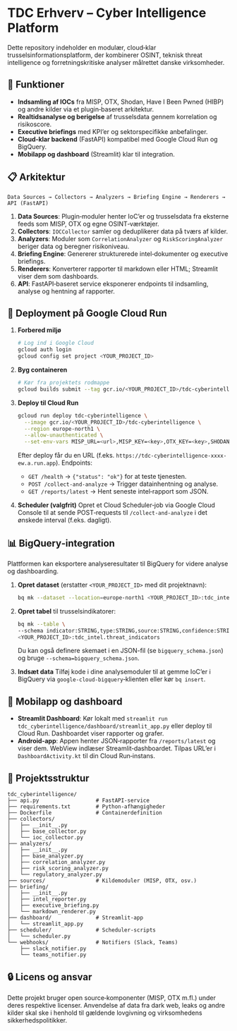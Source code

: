# TDC Erhverv – Cyber Intelligence Platform

Dette repository indeholder en modulær, cloud‑klar trusselsinformationsplatform, der kombinerer OSINT, teknisk threat intelligence og forretningskritiske analyser målrettet danske virksomheder.

## 🐍 Funktioner

- **Indsamling af IOCs** fra MISP, OTX, Shodan, Have I Been Pwned (HIBP) og andre kilder via et plugin‑baseret arkitektur.
- **Realtidsanalyse og berigelse** af trusselsdata gennem korrelation og risikoscore.
- **Executive briefings** med KPI’er og sektorspecifikke anbefalinger.
- **Cloud‑klar backend** (FastAPI) kompatibel med Google Cloud Run og BigQuery.
- **Mobilapp og dashboard** (Streamlit) klar til integration.

## 📋 Arkitektur

```
Data Sources → Collectors → Analyzers → Briefing Engine → Renderers → API (FastAPI)
```

1. **Data Sources**: Plugin‑moduler henter IoC’er og trusselsdata fra eksterne feeds som MISP, OTX og egne OSINT‑værktøjer.
2. **Collectors**: `IOCCollector` samler og deduplikerer data på tværs af kilder.
3. **Analyzers**: Moduler som `CorrelationAnalyzer` og `RiskScoringAnalyzer` beriger data og beregner risikoniveau.
4. **Briefing Engine**: Genererer strukturerede intel‑dokumenter og executive briefings.
5. **Renderers**: Konverterer rapporter til markdown eller HTML; Streamlit viser dem som dashboards.
6. **API**: FastAPI‑baseret service eksponerer endpoints til indsamling, analyse og hentning af rapporter.

## 🚀 Deployment på Google Cloud Run

1. **Forbered miljø**
   ```bash
   # Log ind i Google Cloud
   gcloud auth login
   gcloud config set project <YOUR_PROJECT_ID>
   ```
2. **Byg containeren**
   ```bash
   # Kør fra projektets rodmappe
   gcloud builds submit --tag gcr.io/<YOUR_PROJECT_ID>/tdc-cyberintelligence .
   ```
3. **Deploy til Cloud Run**
   ```bash
   gcloud run deploy tdc-cyberintelligence \
     --image gcr.io/<YOUR_PROJECT_ID>/tdc-cyberintelligence \
     --region europe-north1 \
     --allow-unauthenticated \
     --set-env-vars MISP_URL=<url>,MISP_KEY=<key>,OTX_KEY=<key>,SHODAN_KEY=<key>,HIBP_KEY=<key>
   ```
   Efter deploy får du en URL (f.eks. `https://tdc-cyberintelligence-xxxx-ew.a.run.app`). Endpoints:
   - `GET /health` → `{"status": "ok"}` for at teste tjenesten.
   - `POST /collect-and-analyze` → Trigger datainhentning og analyse.
   - `GET /reports/latest` → Hent seneste intel‑rapport som JSON.

4. **Scheduler (valgfrit)**
   Opret et Cloud Scheduler‑job via Google Cloud Console til at sende POST‑requests til `/collect-and-analyze` i det ønskede interval (f.eks. dagligt).

## 📊 BigQuery‑integration

Plattformen kan eksportere analyseresultater til BigQuery for videre analyse og dashboarding.

1. **Opret dataset** (erstatter `<YOUR_PROJECT_ID>` med dit projektnavn):
   ```bash
   bq mk --dataset --location=europe-north1 <YOUR_PROJECT_ID>:tdc_intel
   ```
2. **Opret tabel** til trusselsindikatorer:
   ```bash
   bq mk --table \
   --schema indicator:STRING,type:STRING,source:STRING,confidence:STRING,timestamp:TIMESTAMP \
   <YOUR_PROJECT_ID>:tdc_intel.threat_indicators
   ```
   Du kan også definere skemaet i en JSON-fil (se `bigquery_schema.json`) og bruge `--schema=bigquery_schema.json`.

3. **Indsæt data**
   Tilføj kode i dine analysemoduler til at gemme IoC’er i BigQuery via `google-cloud-bigquery`‑klienten eller kør `bq insert`.

## 📱 Mobilapp og dashboard

- **Streamlit Dashboard**: Kør lokalt med `streamlit run tdc_cyberintelligence/dashboard/streamlit_app.py` eller deploy til Cloud Run. Dashboardet viser rapporter og grafer.
- **Android‑app**: Appen henter JSON‑rapporter fra `/reports/latest` og viser dem. WebView indlæser Streamlit‑dashboardet. Tilpas URL’er i `DashboardActivity.kt` til din Cloud Run‑instans.

## 📂 Projektsstruktur

```
tdc_cyberintelligence/
├── api.py                  # FastAPI‑service
├── requirements.txt        # Python‑afhængigheder
├── Dockerfile              # Containerdefinition
├── collectors/
│   ├── __init__.py
│   ├── base_collector.py
│   └── ioc_collector.py
├── analyzers/
│   ├── __init__.py
│   ├── base_analyzer.py
│   ├── correlation_analyzer.py
│   ├── risk_scoring_analyzer.py
│   └── regulatory_analyzer.py
├── sources/                # Kildemoduler (MISP, OTX, osv.)
├── briefing/
│   ├── __init__.py
│   ├── intel_reporter.py
│   ├── executive_briefing.py
│   └── markdown_renderer.py
├── dashboard/              # Streamlit‑app
│   └── streamlit_app.py
├── scheduler/              # Scheduler-scripts
│   └── scheduler.py
└── webhooks/               # Notifiers (Slack, Teams)
    ├── slack_notifier.py
    └── teams_notifier.py
```

## 🔒 Licens og ansvar

Dette projekt bruger open source‑komponenter (MISP, OTX m.fl.) under deres respektive licenser. Anvendelse af data fra dark web, leaks og andre kilder skal ske i henhold til gældende lovgivning og virksomhedens sikkerhedspolitikker.
